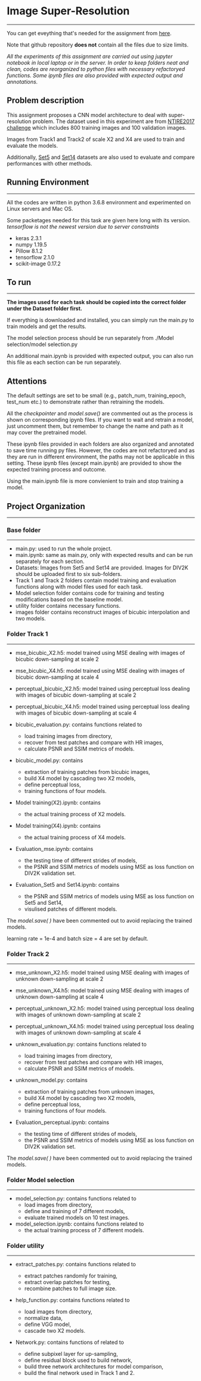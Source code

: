 
# Image Super-Resolution
---
You can get eveything that's needed for the assignment from [here](https://drive.google.com/drive/folders/186Q3Q9QyNmPO6SVMpC6lfanDtHnITuU6?usp=sharing).

Note that github repository **does not** contain all the files due to size limits.


*All the experiments of this assignment are carried out using jupyter notebook in local laptop or in the server. In order to keep folders neat and clean, codes are reorganized to python files with necessary refactoryed functions. Some ipynb files are also provided with expected output and annotations.*

## Problem description

This assignment proposes a CNN model architecture to deal with super-resolution problem. The dataset used in this experiment are from [NTIRE2017 challenge](https://data.vision.ee.ethz.ch/cvl/DIV2K/) which includes 800 training images and 100 validation images. 

Images from Track1 and Track2 of scale X2 and X4 are used to train and evaluate the models.

Additionally, [Set5](http://people.rennes.inria.fr/Aline.Roumy/results/SR_BMVC12.html) and [Set14](https://paperswithcode.com/dataset/set14) datasets are also used to evaluate and compare performances with other methods.



## Running Environment
---
All the codes are written in python 3.6.8 environment and experimented on Linux servers and Mac OS. 

Some packetages needed for this task are given here long with its version. 
*tensorflow is not the newest version due to server constraints*

+ keras 2.3.1
+ numpy 1.19.5
+ Pillow 8.1.2
+ tensorflow 2.1.0
+ scikit-image 0.17.2



## To run 
---
**The images used for each task should be copied into the correct folder under the Dataset folder first.**

If everything is downloaded and installed, you can simply run the main.py to train models and get the results.

The model selection process should be run separately from ./Model selection/model selection.py

An additional main.ipynb is provided with expected output, you can also run this file as each section can be run separately.

## Attentions

The default settings are set to be small (e.g., patch_num, training_epoch, test_num etc.) to demonstrate rather than retraining the models.

All the *checkpointer* and *model.save()* are commented out as the process is shown on corresponding ipynb files. If you want to wait and retrain a model, just uncomment them, but remember to change the name and path as it may cover the pretrained model.

These ipynb files provided in each folders are also organized and annotated to save time running py files. However, the codes are not refactoryed and as they are run in different environment, the paths may not be applicable in this setting. These ipynb files (except main.ipynb) are provided to show the expected training process and outcome.

Using the main.ipynb file is more convienient to train and stop training a model.

## Project Organization
---

### Base folder
---
* main.py: used to run the whole project.
* main.ipynb: same as main.py, only with expected results and can be run separately for each section.
* Datasets: Images from Set5 and Set14 are provided. Images for DIV2K should be uploaded first to six sub-folders.
* Track 1 and Track 2 folders contain model training and evaluation functions along with model files used for each task.
* Model selection folder contains code for training and testing modifications based on the baseline model.
* utility folder contains necessary functions.
* images folder contains reconstruct images of bicubic interpolation and two models.

### Folder Track 1
---
* mse_bicubic_X2.h5: model trained using MSE dealing with images of bicubic down-sampling at scale 2
* mse_bicubic_X4.h5: model trained using MSE dealing with images of bicubic down-sampling at scale 4
* perceptual_bicubic_X2.h5: model trained using perceptual loss dealing with images of bicubic down-sampling at scale 2
* perceptual_bicubic_X4.h5: model trained using perceptual loss dealing with images of bicubic down-sampling at scale 4
* bicubic_evaluation.py: contains functions related to 
  - load training images from directory,
  - recover from test patches and compare with HR images,
  - calculate PSNR and SSIM metrics of models.

* bicubic_model.py: contains 
  - extraction of training patches from bicubic images,
  - build X4 model by cascading two X2 models,
  - define perceptual loss,
  - training functions of four models.

* Model training(X2).ipynb: contains 
  - the actual training process of X2 models.
* Model training(X4).ipynb: contains 
  - the actual training process of X4 models.
* Evaluation_mse.ipynb: contains 
  - the testing time of different strides of models,
  - the PSNR and SSIM metrics of models using MSE as loss function on DIV2K validation set.
* Evaluation_Set5 and Set14.ipynb: contains 
  - the PSNR and SSIM metrics of models using MSE as loss function on Set5 and Set14,
  - visulised patches of different models.

The *model.save( )* have been commented out to avoid replacing the trained models.

learning rate = 1e-4 and batch size = 4 are set by default.


### Folder Track 2
---
* mse_unknown_X2.h5: model trained using MSE dealing with images of unknown down-sampling at scale 2
* mse_unknown_X4.h5: model trained using MSE dealing with images of unknown down-sampling at scale 4
* perceptual_unknown_X2.h5: model trained using perceptual loss dealing with images of unknown down-sampling at scale 2
* perceptual_unknown_X4.h5: model trained using perceptual loss dealing with images of unknown down-sampling at scale 4
* unknown_evaluation.py: contains functions related to 
  - load training images from directory,
  - recover from test patches and compare with HR images,
  - calculate PSNR and SSIM metrics of models.

* unknown_model.py: contains 
  - extraction of training patches from unknown images,
  - build X4 model by cascading two X2 models,
  - define perceptual loss,
  - training functions of four models.

* Evaluation_perceptual.ipynb: contains 
  - the testing time of different strides of models,
  - the PSNR and SSIM metrics of models using MSE as loss function on DIV2K validation set.

The *model.save( )* have been commented out to avoid replacing the trained models.


### Folder Model selection
---
* model_selection.py: contains functions related to
  - load images from directory,
  - define and training of 7 different models,
  - evaluate trained models on 10 test images.
* model_selection.ipynb: contains functions related to
  - the actual training process of 7 different models.

### Folder utility
---
* extract_patches.py: contains functions related to
  - extract patches randomly for training,
  - extract overlap patches for testing,
  - recombine patches to full image size.
  
* help_function.py: contains functions related to
  - load images from directory,
  - normalize data,
  - define VGG model,
  - cascade two X2 models.
  
* Network.py: contains functions of related to
  - define subpixel layer for up-sampling,
  - define residual block used to build network,
  - build three network architectures for model comparison,
  - build the final network used in Track 1 and 2.

